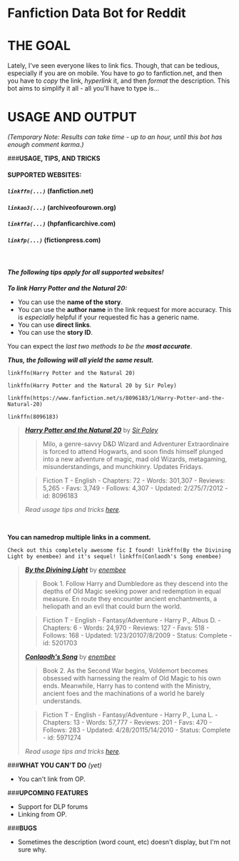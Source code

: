 # Fanfiction Data Bot for Reddit
# **THE GOAL**
Lately, I've seen everyone likes to link fics. Though, that can be tedious, especially if you are on mobile. You have to _go_ to fanfiction.net, and then you have to _copy_ the link, _hyperlink_ it, and then _format_ the description. This bot aims to simplify it all - all you'll have to type is...

# **USAGE AND OUTPUT**
_(Temporary Note: Results can take time - up to an hour, until this bot has enough comment karma.)_

###**USAGE, TIPS, AND TRICKS**

#### SUPPORTED WEBSITES:
#### *`linkffn(...)`* (fanfiction.net)
#### *`linkao3(...)`* (archiveofourown.org)
#### *`linkffa(...)`* (hpfanficarchive.com)
#### *`linkfp(...)`* (fictionpress.com)

&nbsp;

#### *The following tips apply for all supported websites!*

***To link Harry Potter and the Natural 20:***

* You can use the **name of the story**.
* You can use the **author name** in the link request for more accuracy. This is *especially* helpful if your requested fic has a generic name.
* You can use **direct links**.
* You can use the **story ID**.

You can expect the *last two methods to be the* ***most accurate***.


***Thus, the following will all yield the same result.***
```
linkffn(Harry Potter and the Natural 20)

linkffn(Harry Potter and the Natural 20 by Sir Poley)

linkffn(https://www.fanfiction.net/s/8096183/1/Harry-Potter-and-the-Natural-20)

linkffn(8096183)
```
> [***Harry Potter and the Natural 20***](https://www.fanfiction.net/s/8096183/1/Harry-Potter-and-the-Natural-20) by [*Sir Poley*](https://www.fanfiction.net/u/3989854/Sir-Poley)
>
> >Milo, a genre-savvy D&amp;D Wizard and Adventurer Extraordinaire is forced to attend Hogwarts, and soon finds himself plunged into a new adventure of magic, mad old Wizards, metagaming, misunderstandings, and munchkinry. Updates Fridays.
>
> >Fiction  T - English - Chapters: 72   - Words: 301,307 - Reviews: 5,265 - Favs: 3,749 - Follows: 4,307 - Updated: 2/275/7/2012 - id: 8096183
>
>
>
> *Read usage tips and tricks  [here](https://github.com/tusing/reddit-ffn-bot/blob/master/README.md).*

&nbsp;

**You can namedrop multiple links in a comment.**

```
Check out this completely awesome fic I found! linkffn(By the Divining Light by enembee) and it's sequel! linkffn(Conlaodh's Song enembee)
```
> [***By the Divining Light***](https://www.fanfiction.net/s/5201703/1/By-the-Divining-Light) by [*enembee*](https://www.fanfiction.net/u/980211/enembee)
>
> >Book 1. Follow Harry and Dumbledore as they descend into the depths of Old Magic seeking power and redemption in equal measure. En route they encounter ancient enchantments, a heliopath and an evil that could burn the world.
>
> >Fiction  T - English - Fantasy/Adventure -  Harry P., Albus D. - Chapters: 6   - Words: 24,970 - Reviews: 127 - Favs: 518 - Follows: 168 - Updated: 1/23/20107/8/2009 - Status: Complete - id: 5201703
>
>
>
> [***Conlaodh's Song***](https://www.fanfiction.net/s/5971274/1/Conlaodh-s-Song) by [*enembee*](https://www.fanfiction.net/u/980211/enembee)
>
> >Book 2. As the Second War begins, Voldemort becomes obsessed with harnessing the realm of Old Magic to his own ends. Meanwhile, Harry has to contend with the Ministry, ancient foes and the machinations of a world he barely understands.
>
> >Fiction  T - English - Fantasy/Adventure -  Harry P., Luna L. - Chapters: 13   - Words: 57,777 - Reviews: 201 - Favs: 470 - Follows: 283 - Updated: 4/28/20115/14/2010 - Status: Complete - id: 5971274
>
>
>
>
> *Read usage tips and tricks  [here](https://github.com/tusing/reddit-ffn-bot/blob/master/README.md).*


###**WHAT YOU CAN'T DO** _(yet)_
- You can't link from OP.

###**UPCOMING FEATURES**
- Support for DLP forums
- Linking from OP.

###**BUGS**
- Sometimes the description (word count, etc) doesn't display, but I'm not sure why.
